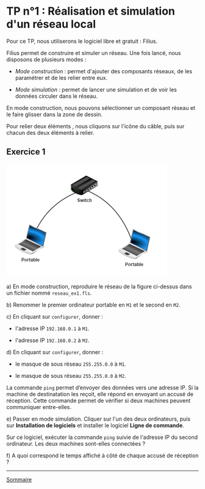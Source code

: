 # TP n°1 : Réalisation et simulation d'un réseau local

Pour ce TP, nous utiliserons le logiciel libre et gratuit : Filius.

Filius permet de construire et simuler un réseau. Une fois lancé, nous disposons de plusieurs modes :

- *Mode construction* : permet d'ajouter des composants réseaux, de les paramétrer et de les relier entre eux.

- *Mode simulation* : permet de lancer une simulation et de voir les données circuler dans le réseau.

En mode construction, nous pouvons sélectionner un composant réseau et le faire glisser dans la zone de dessin.

Pour relier deux éléments , nous cliquons sur l'icône du câble, puis sur chacun des deux éléments à relier.

## Exercice 1

![image](./img/exo1.PNG)

a) En mode construction, reproduire le réseau de la figure ci-dessus dans un fichier nommé `reseau_ex1.fls`.

b) Renommer le premier ordinateur portable en `M1` et le second en `M2`.

c) En cliquant sur `configurer`, donner :

- l'adresse IP `192.168.0.1` à `M1`.

- l'adresse IP `192.168.0.2` à `M2`.

d) En cliquant sur `configurer`, donner :

- le masque de sous réseau `255.255.0.0` à `M1`.

- le masque de sous réseau `255.255.0.0` à `M2`.

La commande `ping` permet d’envoyer des données vers une adresse IP. Si la
machine de destinatation les reçoit, elle répond en envoyant un accusé de réception. Cette commande permet de vérifier si deux machines peuvent communiquer entre-elles.

e) Passer en mode simulation. Cliquer sur l'un des deux ordinateurs, puis sur **Installation de logiciels** et installer le logiciel **Ligne de commande**.

Sur ce logiciel, exécuter la commande `ping` suivie de l'adresse IP du second ordinateur. Les deux machines sont-elles connectées ?

f) A quoi correspond le temps affiché à côté de chaque accusé de réception ?

___________________

[Sommaire](./../README.md)